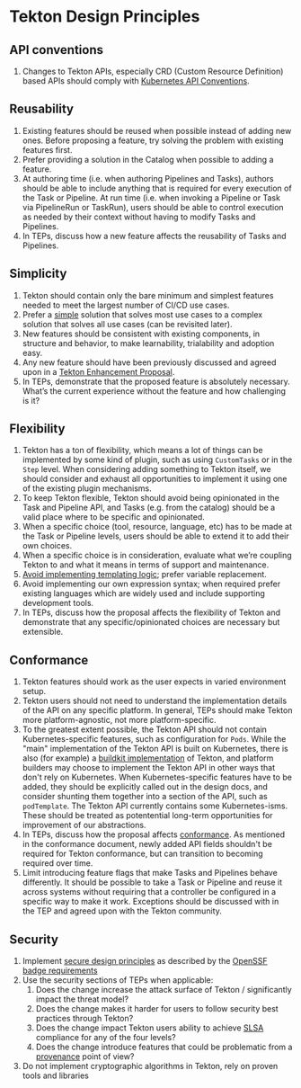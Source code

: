 # Tekton Design Principles

## API conventions
1. Changes to Tekton APIs, especially CRD (Custom Resource Definition) based APIs should comply with
   [Kubernetes API Conventions](https://github.com/kubernetes/community/blob/master/contributors/devel/sig-architecture/api-conventions.md#api-conventions).

## Reusability
1. Existing features should be reused when possible instead of adding new ones. Before proposing a feature, try solving the problem with existing features first.
1. Prefer providing a solution in the Catalog when possible to adding a feature.
1. At authoring time (i.e. when authoring Pipelines and Tasks), authors should be able to include anything that is required for every execution of the Task or Pipeline. At run time (i.e. when invoking a Pipeline or Task via  PipelineRun or TaskRun), users should be able to control execution as needed by their context without having to modify Tasks and Pipelines. 
1. In TEPs, discuss how a new feature affects the reusability of Tasks and Pipelines.

## Simplicity 
1. Tekton should contain only the bare minimum and simplest features needed to meet the largest number of CI/CD use cases.
1. Prefer a [simple](https://www.infoq.com/presentations/Simple-Made-Easy/) solution that solves most use cases to a complex solution that solves all use cases (can be revisited later).
1. New features should be consistent with existing components, in structure and behavior, to make learnability, trialability and adoption easy.
1. Any new feature should have been previously discussed and agreed upon in a [Tekton Enhancement Proposal](https://github.com/tektoncd/community/tree/main/teps). 
1. In TEPs, demonstrate that the proposed feature is absolutely necessary. What’s the current experience without the feature and how challenging is it?

## Flexibility
1. Tekton has a ton of flexibility, which means a lot of things can be implemented by some kind of plugin, such as using `CustomTasks` or in the `Step` level. When considering adding something to Tekton itself, we should consider and exhaust all opportunities to implement it using one of the existing plugin mechanisms.
1. To keep Tekton flexible, Tekton should avoid being opinionated in the Task and Pipeline API, and Tasks (e.g. from the catalog) should be a valid place where to be specific and opinionated.
1. When a specific choice (tool, resource, language, etc) has to be made at the Task or Pipeline levels, users should be able to extend it to add their own choices.
1. When a specific choice is in consideration, evaluate what we’re coupling Tekton to and what it means in terms of support and maintenance.
1. [Avoid implementing templating logic](https://docs.google.com/document/d/1h_3vSApIsuiwGkrqSiegi4NVaYG4oVzBquGAhIN6qGM/edit#heading=h.6kxvcvm7rs3r); prefer variable replacement.
1. Avoid implementing our own expression syntax; when required prefer existing languages which are widely used and include supporting development tools.
1. In TEPs, discuss how the proposal affects the flexibility of Tekton and demonstrate that any specific/opinionated choices are necessary but extensible. 

## Conformance
1. Tekton features should work as the user expects in varied environment setup.
1. Tekton users should not need to understand the implementation details of the API on any specific platform.
In general, TEPs should make Tekton more platform-agnostic, not more platform-specific. 
1. To the greatest extent possible, the Tekton API should not contain Kubernetes-specific features, such as configuration for `Pods`.
While the "main" implementation of the Tekton API is built on Kubernetes, there is also (for example) a [buildkit implementation](https://github.com/vdemeester/buildkit-tekton)
of Tekton, and platform builders may choose to implement the Tekton API in other ways that don't rely on Kubernetes.
When Kubernetes-specific features have to be added, they should be explicitly called out in the design docs, and consider shunting them together into a section of the API, such as `podTemplate`.
The Tekton API currently contains some Kubernetes-isms. These should be treated as potentential long-term opportunities for improvement of our abstractions.
1. In TEPs, discuss how the proposal affects [conformance](https://github.com/tektoncd/community/blob/main/teps/0012-api-spec.md).
As mentioned in the conformance document, newly added API fields shouldn't be required for Tekton conformance, but can
transition to becoming required over time.
1. Limit introducing feature flags that make Tasks and Pipelines behave differently. It should be possible to take a Task or Pipeline and reuse it across systems without requiring that a controller be configured in a specific way to make it work. Exceptions should be discussed with in the TEP and agreed upon with the Tekton community.

## Security

1. Implement [secure design principles][openssf-secure-design] as described by the [OpenSSF badge requirements][openssf-secure-design]
1. Use the security sections of TEPs when applicable:
   1. Does the change increase the attack surface of Tekton / significantly impact the threat model?
   1. Does the change makes it harder for users to follow security best practices through Tekton?
   1. Does the change impact Tekton users ability to achieve [SLSA][slsa-requirements] compliance for any of the four levels?
   1. Does the change introduce features that could be problematic from a [provenance][slsa-provenance] point of view?
1. Do not implement cryptographic algorithms in Tekton, rely on proven tools and libraries

[openssf-secure-design]: https://github.com/coreinfrastructure/best-practices-badge/blob/main/doc/other.md#implement_secure_design
[slsa-requirements]: https://slsa.dev/spec/v0.1/requirements 
[slsa-provenance]: https://slsa.dev/provenance/v0.2
